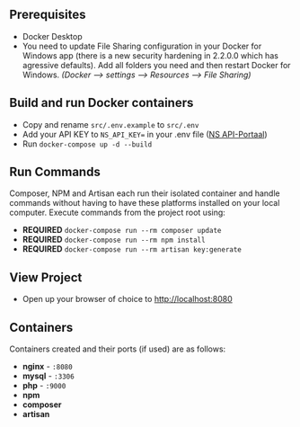 
## Prerequisites

- Docker Desktop
- You need to update File Sharing configuration in your Docker for Windows app (there is a new security hardening in 2.2.0.0 which has agressive defaults). Add all folders you need and then restart Docker for Windows. *(Docker --> settings --> Resources --> File Sharing)*

## Build and run Docker containers

- Copy and rename `src/.env.example` to `src/.env`
- Add your API KEY to `NS_API_KEY=` in your .env file ([NS API-Portaal](https://apiportal.ns.nl/))
- Run `docker-compose up -d --build`

## Run Commands

Composer, NPM and Artisan each run their isolated container and handle commands without having to have these platforms installed on your local computer. Execute commands from the project root using:

- **REQUIRED** `docker-compose run --rm composer update`
- **REQUIRED** `docker-compose run --rm npm install`
- **REQUIRED** `docker-compose run --rm artisan key:generate` 

## View Project

- Open up your browser of choice to [http://localhost:8080](http://localhost:8080)

## Containers

Containers created and their ports (if used) are as follows:

- **nginx** - `:8080`
- **mysql** - `:3306`
- **php** - `:9000`
- **npm**
- **composer**
- **artisan**




